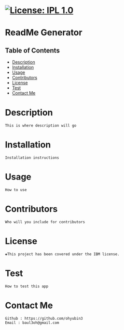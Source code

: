
# [![License: IPL 1.0](https://img.shields.io/badge/License-IPL%201.0-blue.svg)](https://opensource.org/licenses/IPL-1.0)

# ReadMe Generator

## Table of Contents
* [Description](#description)
* [Installation](#installation)
* [Usage](#usage)
* [Contributors](#contributors)
* [License](#license)
* [Test](#test)
* [Contact Me](#contact)
    
# Description
    This is where description will go
    


# Installation
    Installation instructions
    


# Usage
    How to use
    


# Contributors
    Who will you include for contributors
    


# License 
    ◈This project has been covered under the IBM license.
    


# Test
    How to test this app



# Contact Me
    Github : https://github.com/ohyubin3
    Email : baul3oh@gmail.com

